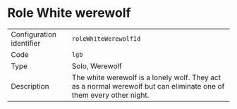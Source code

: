 # Role White werewolf

|                          |                                                                                                                     |
| ------------------------ | ------------------------------------------------------------------------------------------------------------------- |
| Configuration identifier | `roleWhiteWerewolfId`                                                                                               |
| Code                     | `lgb`                                                                                                               |
| Type                     | Solo, Werewolf                                                                                                      |
| Description              | The white werewolf is a lonely wolf. They act as a normal werewolf but can eliminate one of them every other night. |
